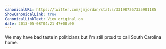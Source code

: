 ```yaml
---
canonicalURL: https://twitter.com/jmjordan/status/331987267335901185
ShowCanonicalLink: true
CanonicalLinkText: View original on
date: 2013-05-08T04:21:47+00:00
---
```

We may have bad taste in politicians but I'm still proud to call South Carolina home.